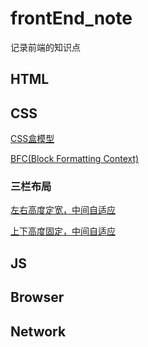 # frontEnd\_note

记录前端的知识点

## HTML

## CSS

[CSS盒模型](/css/csshe-mo-xing.md)

[BFC\(Block Formatting Context\)](/css/bfcblock-formatting-context.md)

### 三栏布局

[左右高度定宽，中间自适应](/css/san-lan-bu-ju/zuo-you-ding-kuan-ff0c-zhong-jian-zi-shi-ying.md)

[上下高度固定，中间自适应](/css/san-lan-bu-ju/shang-xia-gao-du-gu-ding-ff0c-zhong-jian-zi-shi-ying.md)

## JS

## Browser

## Network



